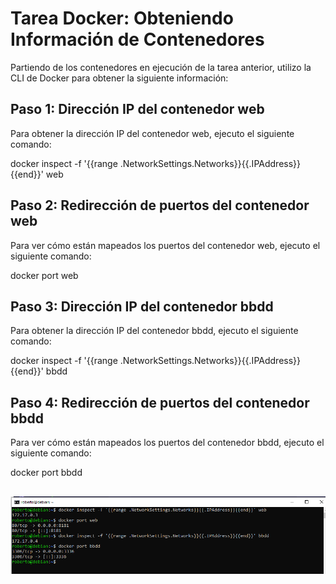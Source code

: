 # Tarea Docker: Obteniendo Información de Contenedores

Partiendo de los contenedores en ejecución de la tarea anterior, utilizo la CLI de Docker para obtener la siguiente información:

## Paso 1: Dirección IP del contenedor web

Para obtener la dirección IP del contenedor web, ejecuto el siguiente comando:

docker inspect -f '{{range .NetworkSettings.Networks}}{{.IPAddress}}{{end}}' web

## Paso 2: Redirección de puertos del contenedor web
Para ver cómo están mapeados los puertos del contenedor web, ejecuto el siguiente comando:

docker port web

## Paso 3: Dirección IP del contenedor bbdd
Para obtener la dirección IP del contenedor bbdd, ejecuto el siguiente comando:

docker inspect -f '{{range .NetworkSettings.Networks}}{{.IPAddress}}{{end}}' bbdd

## Paso 4: Redirección de puertos del contenedor bbdd
Para ver cómo están mapeados los puertos del contenedor bbdd, ejecuto el siguiente comando:

docker port bbdd

## ![](https://github.com/rbordel2102/Despliegue/blob/master/EjerciciosDocker/05/Captura1.PNG)